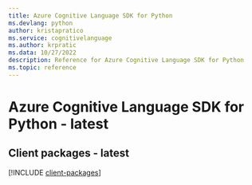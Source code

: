 ```yaml
---
title: Azure Cognitive Language SDK for Python
ms.devlang: python
author: kristapratico
ms.service: cognitivelanguage
ms.author: krpratic
ms.data: 10/27/2022
description: Reference for Azure Cognitive Language SDK for Python
ms.topic: reference
---
```

# Azure Cognitive Language SDK for Python - latest

## Client packages - latest
[!INCLUDE [client-packages](cognitive-language-client-index.md)]